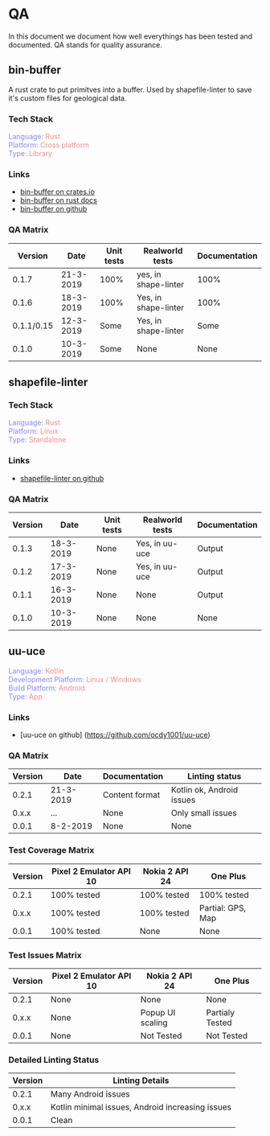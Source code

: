 # QA
In this document we document how well everythings has been tested and documented.
QA stands for quality assurance.
## bin-buffer
A rust crate to put primitves into a buffer.
Used by shapefile-linter to save it's custom files for geological data.
### Tech Stack
<span style="color:#88f">Language: </span><span style="color:#f88">Rust</span></br>
<span style="color:#88f">Platform: </span><span style="color:#f88">Cross platform</span></br>
<span style="color:#88f">Type: </span><span style="color:#f88">Library</span></br>

### Links
- [bin-buffer on crates.io](https://crates.io/crates/bin_buffer)
- [bin-buffer on rust docs](https://docs.rs/bin_buffer/)
- [bin-buffer on github](https://github.com/ocdy1001/bin-buffer)
### QA Matrix
| Version       | Date      | Unit tests    | Realworld tests       | Documentation |
| ------------- | --------- | ------------- | --------------------- | ------------- |
| 0.1.7         | 21-3-2019 | 100%          | yes, in shape-linter  | 100%          |
| 0.1.6         | 18-3-2019 | 100%          | Yes, in shape-linter  | 100%          |
| 0.1.1/0.15    | 12-3-2019 | Some          | Yes, in shape-linter  | Some          |
| 0.1.0         | 10-3-2019 | Some          | None                  | None          |
## shapefile-linter
### Tech Stack
<span style="color:#88f">Language: </span><span style="color:#f88">Rust</span></br>
<span style="color:#88f">Platform: </span><span style="color:#f88">Linux</span></br>
<span style="color:#88f">Type: </span><span style="color:#f88">Standalone</span></br>

### Links
- [shapefile-linter on github](https://github.com/ocdy1001/shapefile-linter)
### QA Matrix
| Version       | Date      | Unit tests    | Realworld tests       | Documentation |
|---------------|-----------|---------------|-----------------------|---------------|
| 0.1.3         | 18-3-2019 | None          | Yes, in uu-uce        | Output        |
| 0.1.2         | 17-3-2019 | None          | Yes, in uu-uce        | Output        |
| 0.1.1         | 16-3-2019 | None          | None                  | Output        |
| 0.1.0         | 10-3-2019 | None          | None                  | None          |
## uu-uce
<span style="color:#88f">Language: </span><span style="color:#f88">Kotlin</span></br>
<span style="color:#88f">Development Platform: </span><span style="color:#f88">Linux / Windows</span></br>
<span style="color:#88f">Build Platform: </span><span style="color:#f88">Android</span></br>
<span style="color:#88f">Type: </span><span style="color:#f88">App</span></br>

### Links
- [uu-uce on github] (https://github.com/ocdy1001/uu-uce)
### QA Matrix
| Version   | Date      | Documentation     | Linting status            |
|-----------|-----------|-------------------|---------------------------|
| 0.2.1     | 21-3-2019 | Content format    | Kotlin ok, Android issues |
| 0.x.x     | ...       | None              | Only small issues         |
| 0.0.1     | 8-2-2019  | None              | None                      |
### Test Coverage Matrix
| Version   | Pixel 2 Emulator API 10 | Nokia 2 API 24  | One Plus  |
|-----------|-------------------------|-----------------|-----------|
| 0.2.1     | 100% tested | 100% tested | 100% tested
| 0.x.x     | 100% tested | 100% tested | Partial: GPS, Map
| 0.0.1     | 100% tested | None | None
### Test Issues Matrix
| Version   | Pixel 2 Emulator API 10 | Nokia 2 API 24  | One Plus  |
|-----------|-------------------------|-----------------|-----------|
| 0.2.1     | None | None | None
| 0.x.x     | None | Popup UI scaling | Partialy Tested
| 0.0.1     | None | Not Tested | Not Tested
### Detailed Linting Status
| Version   | Linting Details   |
|-----------|-------------------|
| 0.2.1     | Many Android issues
| 0.x.x     | Kotlin minimal issues, Android increasing issues
| 0.0.1     | Clean